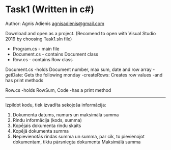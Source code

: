 # Task1 (Written in c#)
Author: Agnis Adienis agnisadienis@gmail.com

Download and open as a project. (Recomend to open with Visual Studio 2019 by choosing Task1.sln file)

- Program.cs - main file
- Document.cs - contains Document class 
- Row.cs - contains Row class

Document.cs
-holds Document number, max sum, date and row array
-getDate: Gets the following monday
-createRows: Creates row values
-and has print methods


Row.cs
-holds RowSum, Code
-has a print method

--------------------------------------------------
Izpildot kodu, tiek izvadīta sekojoša informācija:
1) Dokumenta datums, numurs un maksimālā summa
2) Rindu informācija (kods, summa)
3) Kopējais dokumenta rindu skaits
4) Kopējā dokumenta summa
5) Nepievienotās rindas summa un summa, par cik, to pievienojot dokumentam, tiktu pārsniegta dokumenta Maksimālā summa

